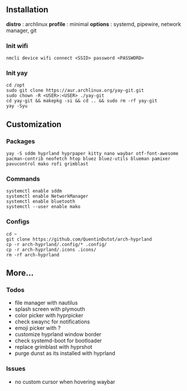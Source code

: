## Installation

**distro** : archlinux
**profile** : minimal
**options** : systemd, pipewire, network manager, git

### Init wifi

    nmcli device wifi connect <SSID> password <PASSWORD>

### Init yay

    cd /opt
    sudo git clone https://aur.archlinux.org/yay-git.git
    sudo chown -R <USER>:<USER> ./yay-git
    cd yay-git && makepkg -si && cd .. && sudo rm -rf yay-git
    yay -Syu

## Customization

### Packages

    yay -S sddm hyprland hyprpaper kitty nano waybar otf-font-awesome pacman-contrib neofetch htop bluez bluez-utils blueman pamixer pavucontrol mako rofi grimblast

### Commands

    systemctl enable sddm
    systemctl enable NetworkManager
    systemctl enable bluetooth
    systemctl --user enable mako

### Configs

    cd ~
    git clone https://github.com/QuentinDutot/arch-hyprland
    cp -r arch-hyprland/.config/* .config/
    cp -r arch-hyprland/.icons .icons/
    rm -rf arch-hyprland

## More...

### Todos

 - file manager with nautilus
 - splash screen with plymouth
 - color picker with hyprpicker
 - check swaync for notifications
 - emoji picker with ?
 - customize hyprland window border
 - check systemd-boot for bootloader
 - replace grimblast with hyprshot
 - purge dunst as its installed with hyprland

### Issues

 - no custom cursor when hovering waybar
